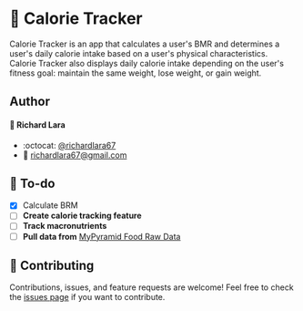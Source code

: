 # :green_apple: Calorie Tracker

Calorie Tracker is an app that calculates a user's BMR and determines a user's daily calorie intake based on a user's physical characteristics. Calorie Tracker also displays daily calorie intake depending on the user's fitness goal: maintain the same weight, lose weight, or gain weight.

## Author
####  :bust_in_silhouette: Richard Lara
*  :octocat: [@richardlara67](https://github.com/richardlara67)
*  :e-mail: [richardlara67@gmail.com](mailto:richardlara67@gmail.com)

##  :pencil: To-do
- [x] Calculate BRM
- [ ] **Create calorie tracking feature**
- [ ] **Track macronutrients**
- [ ] **Pull data from** [MyPyramid Food Raw Data](https://catalog.data.gov/dataset/mypyramid-food-raw-data)

##  :raised_hands: Contributing
Contributions, issues, and feature requests are welcome!
Feel free to check the [issues page](https://github.com/richardlara67/Calorie-Tracker/issues) if you want to contribute.
